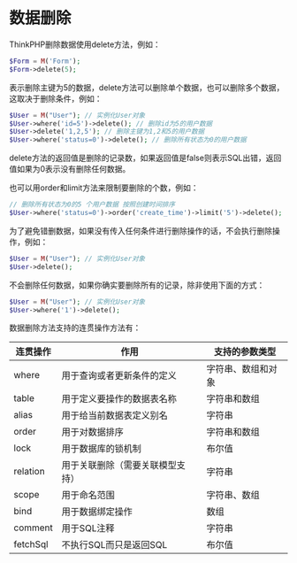 # 数据删除

ThinkPHP删除数据使用delete方法，例如：

```php
$Form = M('Form');
$Form->delete(5);
```

表示删除主键为5的数据，delete方法可以删除单个数据，也可以删除多个数据，这取决于删除条件，例如：

```php
$User = M("User"); // 实例化User对象
$User->where('id=5')->delete(); // 删除id为5的用户数据
$User->delete('1,2,5'); // 删除主键为1,2和5的用户数据
$User->where('status=0')->delete(); // 删除所有状态为0的用户数据
```

delete方法的返回值是删除的记录数，如果返回值是false则表示SQL出错，返回值如果为0表示没有删除任何数据。

也可以用order和limit方法来限制要删除的个数，例如：

```php
// 删除所有状态为0的5 个用户数据 按照创建时间排序
$User->where('status=0')->order('create_time')->limit('5')->delete(); 
```

为了避免错删数据，如果没有传入任何条件进行删除操作的话，不会执行删除操作，例如：

```php
$User = M("User"); // 实例化User对象
$User->delete(); 
```

不会删除任何数据，如果你确实要删除所有的记录，除非使用下面的方式：

```php
$User = M("User"); // 实例化User对象
$User->where('1')->delete(); 
```

数据删除方法支持的连贯操作方法有：

|连贯操作	|作用	|支持的参数类型|
|----|-----|-----|
|where	|用于查询或者更新条件的定义	|字符串、数组和对象|
|table	|用于定义要操作的数据表名称	|字符串和数组|
|alias	|用于给当前数据表定义别名	|字符串|
|order	|用于对数据排序	|字符串和数组|
|lock	|用于数据库的锁机制	|布尔值|
|relation	|用于关联删除（需要关联模型支持）	|字符串|
|scope	|用于命名范围	|字符串、数组|
|bind	|用于数据绑定操作	|数组|
|comment	|用于SQL注释	|字符串|
|fetchSql	|不执行SQL而只是返回SQL	|布尔值|
